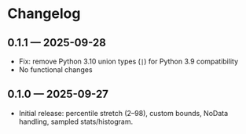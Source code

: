 # Changelog


## 0.1.1 — 2025-09-28
- Fix: remove Python 3.10 union types (`|`) for Python 3.9 compatibility
- No functional changes

## 0.1.0 — 2025-09-27
- Initial release: percentile stretch (2–98), custom bounds, NoData handling, sampled stats/histogram.
